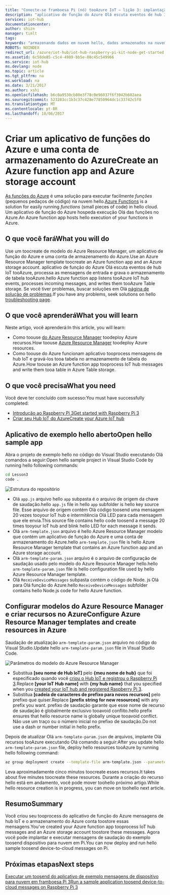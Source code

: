 ```yaml
---
title: "Conecte-se framboesa Pi (nó) tooAzure IoT – lição 3: implantação de modelo | Microsoft Docs"
description: "aplicativo de função do Azure Olá escuta eventos de hub IoT tooAzure, processa as mensagens de entrada e grava o armazenamento de tabela tooAzure."
services: iot-hub
documentationcenter: 
author: shizn
manager: timlt
tags: 
keywords: "armazenando dados em nuvem hello, dados armazenados na nuvem, o serviço de nuvem iot"
ROBOTS: NOINDEX
redirect_url: /azure/iot-hub/iot-hub-raspberry-pi-kit-node-get-started
ms.assetid: 6c58de85-c5c4-4989-bb5e-08c45c549966
ms.service: iot-hub
ms.devlang: node
ms.topic: article
ms.tgt_pltfrm: na
ms.workload: na
ms.date: 3/21/2017
ms.author: xshi
ms.openlocfilehash: b6c0a9530cb80e3f78c0e96037f6f3942b602aea
ms.sourcegitcommit: 523283cc1b3c37c428e77850964dc1c33742c5f0
ms.translationtype: MT
ms.contentlocale: pt-BR
ms.lasthandoff: 10/06/2017
---
```

# <a name="create-an-azure-function-app-and-azure-storage-account"></a><span data-ttu-id="1ca03-104">Criar um aplicativo de funções do Azure e uma conta de armazenamento do Azure</span><span class="sxs-lookup"><span data-stu-id="1ca03-104">Create an Azure function app and Azure storage account</span></span>
<span data-ttu-id="1ca03-105">[As funções do Azure](../azure-functions/functions-overview.md) é uma solução para executar facilmente *funções* (pequenos pedaços de código) na nuvem hello.</span><span class="sxs-lookup"><span data-stu-id="1ca03-105">[Azure Functions](../azure-functions/functions-overview.md) is a solution for easily running *functions* (small pieces of code) in hello cloud.</span></span> <span data-ttu-id="1ca03-106">Um aplicativo de função do Azure hospeda execução Olá das funções no Azure.</span><span class="sxs-lookup"><span data-stu-id="1ca03-106">An Azure function app hosts hello execution of your functions in Azure.</span></span>

## <a name="what-you-will-do"></a><span data-ttu-id="1ca03-107">O que você fará</span><span class="sxs-lookup"><span data-stu-id="1ca03-107">What you will do</span></span>
<span data-ttu-id="1ca03-108">Use um toocreate de modelo do Azure Resource Manager, um aplicativo de função do Azure e uma conta de armazenamento do Azure.</span><span class="sxs-lookup"><span data-stu-id="1ca03-108">Use an Azure Resource Manager template toocreate an Azure function app and an Azure storage account.</span></span> <span data-ttu-id="1ca03-109">aplicativo de função do Azure Olá escuta eventos de hub IoT tooAzure, processa as mensagens de entrada e grava o armazenamento de tabela tooAzure.</span><span class="sxs-lookup"><span data-stu-id="1ca03-109">hello Azure function app listens tooAzure IoT hub events, processes incoming messages, and writes them tooAzure Table storage.</span></span> <span data-ttu-id="1ca03-110">Se você tiver problemas, buscar soluções em Olá [página de solução de problemas](iot-hub-raspberry-pi-kit-node-troubleshooting.md).</span><span class="sxs-lookup"><span data-stu-id="1ca03-110">If you have any problems, seek solutions on hello [troubleshooting page](iot-hub-raspberry-pi-kit-node-troubleshooting.md).</span></span>

## <a name="what-you-will-learn"></a><span data-ttu-id="1ca03-111">O que você aprenderá</span><span class="sxs-lookup"><span data-stu-id="1ca03-111">What you will learn</span></span>
<span data-ttu-id="1ca03-112">Neste artigo, você aprenderá:</span><span class="sxs-lookup"><span data-stu-id="1ca03-112">In this article, you will learn:</span></span>

* <span data-ttu-id="1ca03-113">Como toouse [do Azure Resource Manager](../azure-resource-manager/resource-group-overview.md) toodeploy Azure recursos.</span><span class="sxs-lookup"><span data-stu-id="1ca03-113">How toouse [Azure Resource Manager](../azure-resource-manager/resource-group-overview.md) toodeploy Azure resources.</span></span>
* <span data-ttu-id="1ca03-114">Como toouse do Azure funcionam aplicativo tooprocess mensagens de hub IoT e gravá-los tooa tabela no armazenamento de tabela do Azure.</span><span class="sxs-lookup"><span data-stu-id="1ca03-114">How toouse an Azure function app tooprocess IoT hub messages and write them tooa table in Azure Table storage.</span></span>

## <a name="what-you-need"></a><span data-ttu-id="1ca03-115">O que você precisa</span><span class="sxs-lookup"><span data-stu-id="1ca03-115">What you need</span></span>
<span data-ttu-id="1ca03-116">Você deve ter concluído com sucesso:</span><span class="sxs-lookup"><span data-stu-id="1ca03-116">You must have successfully completed:</span></span>
* [<span data-ttu-id="1ca03-117">Introdução ao Raspberry Pi 3</span><span class="sxs-lookup"><span data-stu-id="1ca03-117">Get started with Raspberry Pi 3</span></span>](iot-hub-raspberry-pi-kit-node-get-started.md)
* [<span data-ttu-id="1ca03-118">Criar seu Hub IoT do Azure</span><span class="sxs-lookup"><span data-stu-id="1ca03-118">Create your Azure IoT hub</span></span>](iot-hub-raspberry-pi-kit-node-get-started.md)

## <a name="open-hello-sample-app"></a><span data-ttu-id="1ca03-119">Aplicativo de exemplo hello aberto</span><span class="sxs-lookup"><span data-stu-id="1ca03-119">Open hello sample app</span></span>
<span data-ttu-id="1ca03-120">Abra o projeto de exemplo hello no código do Visual Studio executando Olá comandos a seguir:</span><span class="sxs-lookup"><span data-stu-id="1ca03-120">Open hello sample project in Visual Studio Code by running hello following commands:</span></span>

```bash
cd Lesson3
code .
```

![Estrutura do repositório](media/iot-hub-raspberry-pi-lessons/lesson3/repo_structure.png)

* <span data-ttu-id="1ca03-122">Olá `app.js` arquivo hello `app` subpasta é o arquivo de origem da chave de saudação.</span><span class="sxs-lookup"><span data-stu-id="1ca03-122">hello `app.js` file in hello `app` subfolder is hello key source file.</span></span> <span data-ttu-id="1ca03-123">Esse arquivo de origem contém Olá código toosend uma mensagem 20 vezes tooyour IoT hub e intermitência Olá LED para cada mensagem que ele envia.</span><span class="sxs-lookup"><span data-stu-id="1ca03-123">This source file contains hello code toosend a message 20 times tooyour IoT hub and blink hello LED for each message it sends.</span></span>
* <span data-ttu-id="1ca03-124">Olá `arm-template.json` arquivo é hello Azure Resource Manager modelo que contém um aplicativo de função do Azure e uma conta de armazenamento do Azure.</span><span class="sxs-lookup"><span data-stu-id="1ca03-124">hello `arm-template.json` file is hello Azure Resource Manager template that contains an Azure function app and an Azure storage account.</span></span>
* <span data-ttu-id="1ca03-125">Olá `arm-template-param.json` arquivo é o arquivo de configuração de saudação usado pelo modelo do Azure Resource Manager hello.</span><span class="sxs-lookup"><span data-stu-id="1ca03-125">hello `arm-template-param.json` file is hello configuration file used by hello Azure Resource Manager template.</span></span>
* <span data-ttu-id="1ca03-126">Olá `ReceiveDeviceMessages` subpasta contém o código de Node. js Olá para Olá função do Azure.</span><span class="sxs-lookup"><span data-stu-id="1ca03-126">hello `ReceiveDeviceMessages` subfolder contains hello Node.js code for hello Azure function.</span></span>

## <a name="configure-azure-resource-manager-templates-and-create-resources-in-azure"></a><span data-ttu-id="1ca03-127">Configurar modelos do Azure Resource Manager e criar recursos no Azure</span><span class="sxs-lookup"><span data-stu-id="1ca03-127">Configure Azure Resource Manager templates and create resources in Azure</span></span>
<span data-ttu-id="1ca03-128">Saudação de atualização `arm-template-param.json` arquivo no código do Visual Studio.</span><span class="sxs-lookup"><span data-stu-id="1ca03-128">Update hello `arm-template-param.json` file in Visual Studio Code.</span></span>

![Parâmetros do modelo do Azure Resource Manager](media/iot-hub-raspberry-pi-lessons/lesson3/arm_para.png)

* <span data-ttu-id="1ca03-130">Substitua **[seu nome de Hub IoT]** pelo **{meu nome de hub}** que foi especificado quando você [criou o Hub IoT e registrou o Raspberry Pi 3](iot-hub-raspberry-pi-kit-node-lesson2-prepare-azure-iot-hub.md).</span><span class="sxs-lookup"><span data-stu-id="1ca03-130">Replace **[your IoT Hub name]** with **{my hub name}** that you specified when you [created your IoT hub and registered Raspberry Pi 3](iot-hub-raspberry-pi-kit-node-lesson2-prepare-azure-iot-hub.md).</span></span>
* <span data-ttu-id="1ca03-131">Substitua **[cadeia de caracteres de prefixo para novos recursos]** pelo prefixo que quiser.</span><span class="sxs-lookup"><span data-stu-id="1ca03-131">Replace **[prefix string for new resources]** with any prefix you want.</span></span> <span data-ttu-id="1ca03-132">prefixo de saudação garante que esse nome de recurso de saudação é globalmente exclusivo tooavoid conflito.</span><span class="sxs-lookup"><span data-stu-id="1ca03-132">hello prefix ensures that hello resource name is globally unique tooavoid conflict.</span></span> <span data-ttu-id="1ca03-133">Não use um traço ou o número inicial no prefixo de saudação.</span><span class="sxs-lookup"><span data-stu-id="1ca03-133">Do not use a dash or number initial in hello prefix.</span></span>

<span data-ttu-id="1ca03-134">Depois de atualizar Olá `arm-template-param.json` de arquivos, implante Olá recursos tooAzure executando Olá comando a seguir:</span><span class="sxs-lookup"><span data-stu-id="1ca03-134">After you update hello `arm-template-param.json` file, deploy hello resources tooAzure by running hello following command:</span></span>

```bash
az group deployment create --template-file arm-template.json --parameters @arm-template-param.json -g iot-sample
```

<span data-ttu-id="1ca03-135">Leva aproximadamente cinco minutos toocreate esses recursos.</span><span class="sxs-lookup"><span data-stu-id="1ca03-135">It takes about five minutes toocreate these resources.</span></span> <span data-ttu-id="1ca03-136">Durante a criação do recurso hello está em andamento, você pode mover toohello próximo artigo.</span><span class="sxs-lookup"><span data-stu-id="1ca03-136">While hello resource creation is in progress, you can move on toohello next article.</span></span>

## <a name="summary"></a><span data-ttu-id="1ca03-137">Resumo</span><span class="sxs-lookup"><span data-stu-id="1ca03-137">Summary</span></span>
<span data-ttu-id="1ca03-138">Você criou seu tooprocess do aplicativo de função do Azure mensagens de hub IoT e o armazenamento do Azure conta toostore essas mensagens.</span><span class="sxs-lookup"><span data-stu-id="1ca03-138">You've created your Azure function app tooprocess IoT hub messages and an Azure storage account toostore these messages.</span></span> <span data-ttu-id="1ca03-139">Agora você pode implantar e executar mensagens de saudação do exemplo toosend dispositivo para nuvem em Pi.</span><span class="sxs-lookup"><span data-stu-id="1ca03-139">You can now deploy and run hello sample toosend device-to-cloud messages on Pi.</span></span>

## <a name="next-steps"></a><span data-ttu-id="1ca03-140">Próximas etapas</span><span class="sxs-lookup"><span data-stu-id="1ca03-140">Next steps</span></span>
[<span data-ttu-id="1ca03-141">Executar um toosend do aplicativo de exemplo mensagens de dispositivo para nuvem em framboesa Pi 3</span><span class="sxs-lookup"><span data-stu-id="1ca03-141">Run a sample application toosend device-to-cloud messages on Raspberry Pi 3</span></span>](iot-hub-raspberry-pi-kit-node-lesson3-run-azure-blink.md)

